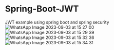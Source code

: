 # Spring-Boot-JWT
JWT example using spring boot and spring security
![WhatsApp Image 2023-09-03 at 15 27 00](https://github.com/samarth2411/Spring-Boot-JWT/assets/73635998/2d9ed7ca-dc9f-4343-9176-c176d3434d57)
![WhatsApp Image 2023-09-03 at 15 29 39](https://github.com/samarth2411/Spring-Boot-JWT/assets/73635998/7f94bfd1-173e-48da-92a7-5bd0de57cbdf)
![WhatsApp Image 2023-09-03 at 15 32 36](https://github.com/samarth2411/Spring-Boot-JWT/assets/73635998/ccc1c13a-ff28-435f-b7ed-4950a147dee2)
![WhatsApp Image 2023-09-03 at 15 34 31](https://github.com/samarth2411/Spring-Boot-JWT/assets/73635998/e043d3b9-fc3e-4e12-bc3b-65f8f618d732)



